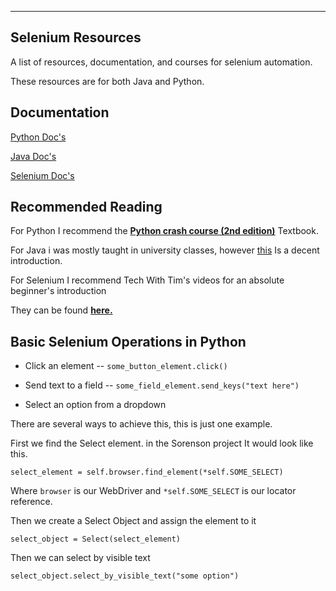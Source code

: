 ------------------------------------------------------------------------------------------
## Selenium Resources

A list of resources, documentation, and courses for selenium automation.

These resources are for both Java and Python.

## Documentation

[Python Doc's](https://www.python.org/doc/)

[Java Doc's](https://docs.oracle.com/en/java/)

[Selenium Doc's](https://www.selenium.dev/documentation/)


## Recommended Reading 

For Python I recommend the [**Python crash course (2nd edition)**](https://www.amazon.com/Python-Crash-Course-2nd-Edition/dp/1593279280/ref=sr_1_1?crid=2O2DHEM0XKEY5&keywords=python+crash+course&qid=1647877891&sprefix=python+crash+course%2Caps%2C132&sr=8-1) Textbook.

For Java i was mostly taught in university classes, however [this](https://www.w3schools.com/java/java_intro.asp) Is a decent introduction.

For Selenium I recommend Tech With Tim's videos for an absolute beginner's introduction

They can be found [**here.**](https://www.youtube.com/playlist?list=PLzMcBGfZo4-n40rB1XaJ0ak1bemvlqumQ)

## Basic Selenium Operations in Python

- Click an element -- `some_button_element.click()`

- Send text to a field -- `some_field_element.send_keys("text here")`

- Select an option from a dropdown

There are several ways to achieve this, this is just one example.

First we find the Select element. in the Sorenson project It would look like this.

`select_element = self.browser.find_element(*self.SOME_SELECT)`

Where `browser` is our WebDriver and `*self.SOME_SELECT` is our locator reference.

Then we create a Select Object and assign the element to it

`select_object = Select(select_element)`

Then we can select by visible text

`select_object.select_by_visible_text("some option")`




